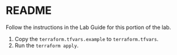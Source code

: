 # README

Follow the instructions in the Lab Guide for this portion of the lab. 

1. Copy the `terraform.tfvars.example` to `terraform.tfvars`.
2. Run the `terraform apply`.


